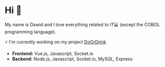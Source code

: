 # Hi 👋
My name is Dawid and I love everything related to IT:computer: (except the COBOL programming language). <br />

⚡ I'm currently working on my project [DoOrDrink](https://doordrink.pl) 
- **Frontend:** Vue.js, Javascript, Socket.io
- **Backend:** Node.js, Javascript, Socket.io, MySQL, Express

